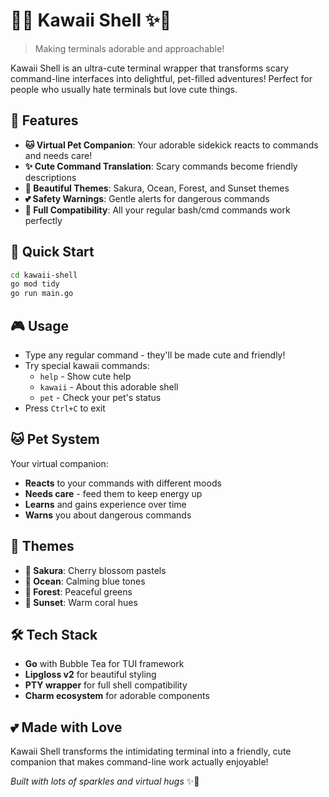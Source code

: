 # 🌸✨ Kawaii Shell ✨🌸

> Making terminals adorable and approachable!

Kawaii Shell is an ultra-cute terminal wrapper that transforms scary command-line interfaces into delightful, pet-filled adventures! Perfect for people who usually hate terminals but love cute things.

## 🎀 Features

- **🐱 Virtual Pet Companion**: Your adorable sidekick reacts to commands and needs care!
- **✨ Cute Command Translation**: Scary commands become friendly descriptions
- **🎨 Beautiful Themes**: Sakura, Ocean, Forest, and Sunset themes
- **💕 Safety Warnings**: Gentle alerts for dangerous commands
- **🌸 Full Compatibility**: All your regular bash/cmd commands work perfectly

## 🚀 Quick Start

```bash
cd kawaii-shell
go mod tidy
go run main.go
```

## 🎮 Usage

- Type any regular command - they'll be made cute and friendly!
- Try special kawaii commands:
  - `help` - Show cute help
  - `kawaii` - About this adorable shell
  - `pet` - Check your pet's status
- Press `Ctrl+C` to exit

## 🐱 Pet System

Your virtual companion:

- **Reacts** to your commands with different moods
- **Needs care** - feed them to keep energy up
- **Learns** and gains experience over time
- **Warns** you about dangerous commands

## 🎨 Themes

- **🌸 Sakura**: Cherry blossom pastels
- **🌊 Ocean**: Calming blue tones
- **🌲 Forest**: Peaceful greens
- **🌅 Sunset**: Warm coral hues

## 🛠 Tech Stack

- **Go** with Bubble Tea for TUI framework
- **Lipgloss v2** for beautiful styling
- **PTY wrapper** for full shell compatibility
- **Charm ecosystem** for adorable components

## 💕 Made with Love

Kawaii Shell transforms the intimidating terminal into a friendly, cute companion that makes command-line work actually enjoyable!

_Built with lots of sparkles and virtual hugs_ ✨🤗
